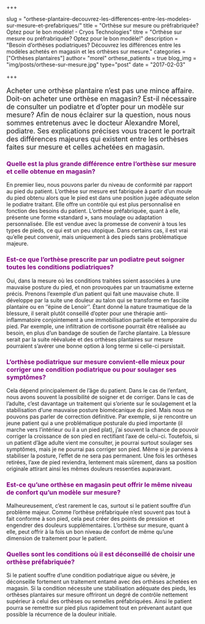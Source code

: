 +++

slug = "orthese-plantaire-decouvrez-les-differences-entre-les-modeles-sur-mesure-et-prefabriques/"
title = "Orthèse sur mesure ou préfrabriquée? Optez pour le bon modèle! - Cryos Technologies"
titre = "Orthèse sur mesure ou préfrabriquée? Optez pour le bon modèle!"
description = "Besoin d’orthèses podiatriques? Découvrez les différences entre les modèles achetés en magasin et les orthèses sur mesure."
categories = ["Orthèses plantaires"]
author= "morel"
orthese_patients = true
blog_img = "img/posts/orthese-sur-mesure.jpg"
type="post"
date = "2017-02-03"

+++

<p style="font-size: 18px;">Acheter une orthèse plantaire n’est pas une mince affaire. Doit-on acheter une orthèse en magasin? Est-il nécessaire de consulter un podiatre et d’opter pour un modèle sur mesure? Afin de nous éclairer sur la question, nous nous sommes entretenus avec le docteur Alexandre Morel, podiatre. Ses explications précises vous tracent le portrait des différences majeures qui existent entre les orthèses faites sur mesure et celles achetées en magasin.</p>
<h3 style="color: #800080;">Quelle est la plus grande différence entre l’orthèse sur mesure et celle obtenue en magasin?</h3>
En premier lieu, nous pouvons parler du niveau de conformité par rapport au pied du patient. L’orthèse sur mesure est fabriquée à partir d’un moule du pied obtenu alors que le pied est dans une position jugée adéquate selon le podiatre traitant. Elle offre un contrôle qui est plus personnalisé en fonction des besoins du patient. L’orthèse préfabriquée, quant à elle, présente une forme «standard », sans moulage ou adaptation personnalisée. Elle est vendue avec la promesse de convenir à tous les types de pieds, ce qui est un peu utopique. Dans certains cas, il est vrai qu’elle peut convenir, mais uniquement à des pieds sans problématique majeure.

<h3 style="color: #800080;">Est-ce que l’orthèse prescrite par un podiatre peut soigner toutes les conditions podiatriques?</h3>
Oui, dans la mesure où les conditions traitées soient associées à une mauvaise posture du pied, et non provoquées par un traumatisme externe précis. Prenons l’exemple d’un patient qui fait une mauvaise chute. Il développe par la suite une douleur au talon qui se transforme en fasciite plantaire ou en ‘’épine de Lenoir’’. Étant donné la nature traumatique de la blessure, il serait plutôt conseillé d’opter pour une thérapie anti-inflammatoire conjointement à une immobilisation partielle et temporaire du pied. Par exemple, une infiltration de cortisone pourrait être réalisée au besoin, en plus d’un bandage de soutien de l’arche plantaire. La blessure serait par la suite réévaluée et des orthèses plantaires sur mesure pourraient s’avérer une bonne option à long terme si celle-ci persistait.

<h3 style="color: #800080;">L’orthèse podiatrique sur mesure convient-elle mieux pour corriger une condition podiatrique ou pour soulager ses symptômes?</h3>
Cela dépend principalement de l’âge du patient. Dans le cas de l’enfant, nous avons souvent la possibilité de soigner et de corriger.
Dans le cas de l’adulte, c’est davantage un traitement qui s’oriente sur le soulagement et la stabilisation d’une mauvaise posture biomécanique du pied. Mais nous ne pouvons pas parler de correction définitive. Par exemple, si je rencontre un jeune patient qui a une problématique posturale du pied importante (il marche vers l’intérieur ou il a un pied plat), j’ai souvent la chance de pouvoir corriger la croissance de son pied en rectifiant l’axe de celui-ci. Toutefois, si un patient d’âge adulte vient me consulter, je pourrai surtout soulager ses symptômes, mais je ne pourrai pas corriger son pied. Même si je parviens à stabiliser la posture, l’effet de ne sera pas permanent. Une fois les orthèses retirées, l’axe de pied reviendra, lentement mais sûrement, dans sa position originale attirant ainsi les mêmes douleurs ressenties auparavant.

<h3 style="color: #800080;">Est-ce qu’une orthèse en magasin peut offrir le même niveau de confort qu’un modèle sur mesure?</h3>
Malheureusement, c’est rarement le cas, surtout si le patient souffre d’un problème majeur. Comme l’orthèse préfabriquée n’est souvent pas tout à fait conforme à son pied, cela peut créer des points de pression et engendrer des douleurs supplémentaires. L’orthèse sur mesure, quant à elle, peut offrir à la fois un bon niveau de confort de même qu’une dimension de traitement pour le patient.

<h3 style="color: #800080;">Quelles sont les conditions où il est déconseillé de choisir une orthèse préfabriquée?</h3>
Si le patient souffre d’une condition podiatrique aigue ou sévère, je déconseille fortement un traitement entamé avec des orthèses achetées en magasin. Si la condition nécessite une stabilisation adéquate des pieds, les orthèses plantaires sur mesure offriront un degré de contrôle nettement supérieur à celui des orthèses ou semelles préfabriquées. Ainsi le patient pourra se remettre sur pied plus rapidement tout en prévenant autant que possible la récurrence de la douleur initiale.
